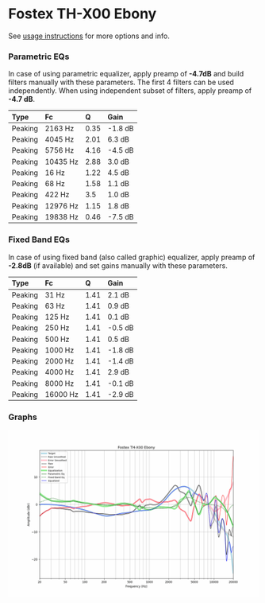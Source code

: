 # Fostex TH-X00 Ebony
See [usage instructions](https://github.com/jaakkopasanen/AutoEq#usage) for more options and info.

### Parametric EQs
In case of using parametric equalizer, apply preamp of **-4.7dB** and build filters manually
with these parameters. The first 4 filters can be used independently.
When using independent subset of filters, apply preamp of **-4.7 dB**.

| Type    | Fc       |    Q | Gain    |
|:--------|:---------|:-----|:--------|
| Peaking | 2163 Hz  | 0.35 | -1.8 dB |
| Peaking | 4045 Hz  | 2.01 | 6.3 dB  |
| Peaking | 5756 Hz  | 4.16 | -4.5 dB |
| Peaking | 10435 Hz | 2.88 | 3.0 dB  |
| Peaking | 16 Hz    | 1.22 | 4.5 dB  |
| Peaking | 68 Hz    | 1.58 | 1.1 dB  |
| Peaking | 422 Hz   | 3.5  | 1.0 dB  |
| Peaking | 12976 Hz | 1.15 | 1.8 dB  |
| Peaking | 19838 Hz | 0.46 | -7.5 dB |

### Fixed Band EQs
In case of using fixed band (also called graphic) equalizer, apply preamp of **-2.8dB**
(if available) and set gains manually with these parameters.

| Type    | Fc       |    Q | Gain    |
|:--------|:---------|:-----|:--------|
| Peaking | 31 Hz    | 1.41 | 2.1 dB  |
| Peaking | 63 Hz    | 1.41 | 0.9 dB  |
| Peaking | 125 Hz   | 1.41 | 0.1 dB  |
| Peaking | 250 Hz   | 1.41 | -0.5 dB |
| Peaking | 500 Hz   | 1.41 | 0.5 dB  |
| Peaking | 1000 Hz  | 1.41 | -1.8 dB |
| Peaking | 2000 Hz  | 1.41 | -1.4 dB |
| Peaking | 4000 Hz  | 1.41 | 2.9 dB  |
| Peaking | 8000 Hz  | 1.41 | -0.1 dB |
| Peaking | 16000 Hz | 1.41 | -2.9 dB |

### Graphs
![](./Fostex%20TH-X00%20Ebony.png)